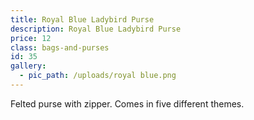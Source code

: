 ```yaml
---
title: Royal Blue Ladybird Purse
description: Royal Blue Ladybird Purse
price: 12
class: bags-and-purses
id: 35
gallery:
  - pic_path: /uploads/royal blue.png
---
```



Felted purse with zipper. Comes in five different themes.
